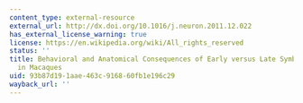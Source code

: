 ```yaml
---
content_type: external-resource
external_url: http://dx.doi.org/10.1016/j.neuron.2011.12.022
has_external_license_warning: true
license: https://en.wikipedia.org/wiki/All_rights_reserved
status: ''
title: Behavioral and Anatomical Consequences of Early versus Late Symbol Training
  in Macaques
uid: 93b87d19-1aae-463c-9168-60fb1e196c29
wayback_url: ''
---
```

